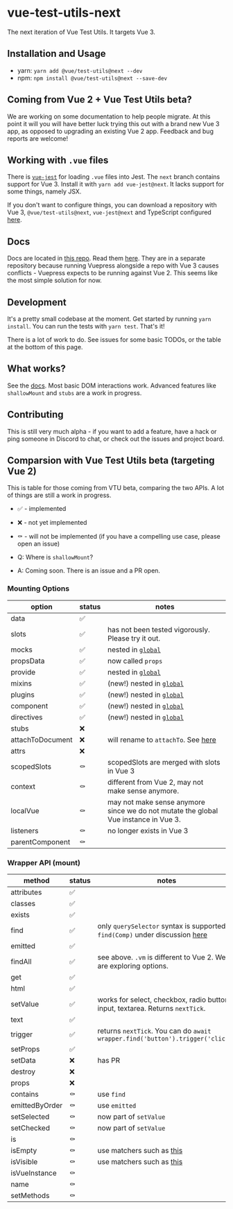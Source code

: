 # vue-test-utils-next

The next iteration of Vue Test Utils. It targets Vue 3.

## Installation and Usage

- yarn: `yarn add @vue/test-utils@next --dev`
- npm: `npm install @vue/test-utils@next --save-dev`

## Coming from Vue 2 + Vue Test Utils beta?

We are working on some documentation to help people migrate. At this point it will you will have better luck trying this out with a brand new Vue 3 app, as opposed to upgrading an existing Vue 2 app. Feedback and bug reports are welcome!

## Working with `.vue` files

There is [`vue-jest`](https://github.com/vuejs/vue-jest) for loading `.vue` files into Jest. The `next` branch contains support for Vue 3. Install it with `yarn add vue-jest@next`. It lacks support for some things, namely JSX. 

If you don't want to configure things, you can download a repository with Vue 3, `@vue/test-utils@next`, `vue-jest@next` and TypeScript configured [here](https://github.com/lmiller1990/vtu-next-demo).

## Docs

Docs are located in [this repo](https://github.com/vuejs/vue-test-utils-next-docs). Read them [here](https://vuejs.github.io/vue-test-utils-next-docs/guide/introduction.html). They are in a separate repository because running Vuepress alongside a repo with Vue 3 causes conflicts - Vuepress expects to be running against Vue 2. This seems like the most simple solution for now.

## Development

It's a pretty small codebase at the moment. Get started by running `yarn install`. You can run the tests with `yarn test`. That's it!

There is a lot of work to do. See issues for some basic TODOs, or the table at the bottom of this page.

## What works?

See the [docs](https://vuejs.github.io/vue-test-utils-next-docs/guide/introduction.html). Most basic DOM interactions work. Advanced features like `shallowMount` and `stubs` are a work in progress.

## Contributing

This is still very much alpha - if you want to add a feature, have a hack or ping someone in Discord to chat, or check out the issues and project board.

## Comparsion with Vue Test Utils beta (targeting Vue 2)

This is table for those coming from VTU beta, comparing the two APIs. A lot of things are still a work in progress.

- ✅ - implemented
- ❌ - not yet implemented
- ⚰️ - will not be implemented (if you have a compelling use case, please open an issue)

- Q: Where is `shallowMount`?
- A: Coming soon. There is an issue and a PR open.

### Mounting Options

| option | status | notes |
|---------|-------|------|
data | ✅
slots | ✅ | has not been tested vigorously. Please try it out.
mocks | ✅ | nested in [`global`](https://vuejs.github.io/vue-test-utils-next-docs/api/#global)
propsData | ✅ | now called `props`
provide | ✅ | nested in [`global`](https://vuejs.github.io/vue-test-utils-next-docs/api/#global)
mixins | ✅ | (new!) nested in [`global`](https://vuejs.github.io/vue-test-utils-next-docs/api/#global)
plugins | ✅ | (new!) nested in [`global`](https://vuejs.github.io/vue-test-utils-next-docs/api/#global)
component | ✅ | (new!) nested in [`global`](https://vuejs.github.io/vue-test-utils-next-docs/api/#global)
directives | ✅ | (new!) nested in [`global`](https://vuejs.github.io/vue-test-utils-next-docs/api/#global)
stubs | ❌ 
attachToDocument | ❌| will rename to `attachTo`. See [here](https://github.com/vuejs/vue-test-utils/pull/1492)
attrs | ❌ |
scopedSlots | ⚰️ | scopedSlots are merged with slots in Vue 3
context | ⚰️ | different from Vue 2, may not make sense anymore.
localVue | ⚰️ | may not make sense anymore since we do not mutate the global Vue instance in Vue 3.
listeners | ⚰️ | no longer exists in Vue 3
parentComponent | ⚰️ |


### Wrapper API (mount)

| method | status | notes |
|---------|-------|------|
attributes | ✅
classes | ✅  
exists | ✅
find | ✅ | only `querySelector` syntax is supported. `find(Comp)` under discussion [here](https://github.com/vuejs/vue-test-utils/issues/1498)
emitted | ✅
findAll | ✅ | see above. `.vm` is different to Vue 2. We are exploring options.
get | ✅
html | ✅
setValue | ✅ | works for select, checkbox, radio button, input, textarea. Returns `nextTick`.
text | ✅ |
trigger | ✅ | returns `nextTick`. You can do `await wrapper.find('button').trigger('click')`
setProps | ✅ |
setData | ❌ | has PR
destroy | ❌
props | ❌
contains | ⚰️| use `find` 
emittedByOrder | ⚰️ | use `emitted`
setSelected | ⚰️ | now part of `setValue` 
setChecked | ⚰️| now part of `setValue` 
is | ⚰️ 
isEmpty | ⚰️ | use matchers such as [this](https://github.com/testing-library/jest-dom#tobeempty)
isVisible | ⚰️ | use matchers such as [this](https://github.com/testing-library/jest-dom#tobevisible)
isVueInstance | ⚰️ 
name | ⚰️ |
setMethods | ⚰️ | 
